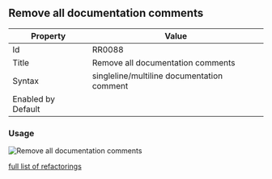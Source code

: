 ## Remove all documentation comments

| Property | Value |
| -------- | ----- |
| Id | RR0088 |
| Title | Remove all documentation comments |
| Syntax | singleline/multiline documentation comment |
| Enabled by Default |  |

### Usage

![Remove all documentation comments](../../images/refactorings/RemoveAllDocumentationComments.png)

[full list of refactorings](Refactorings.md)